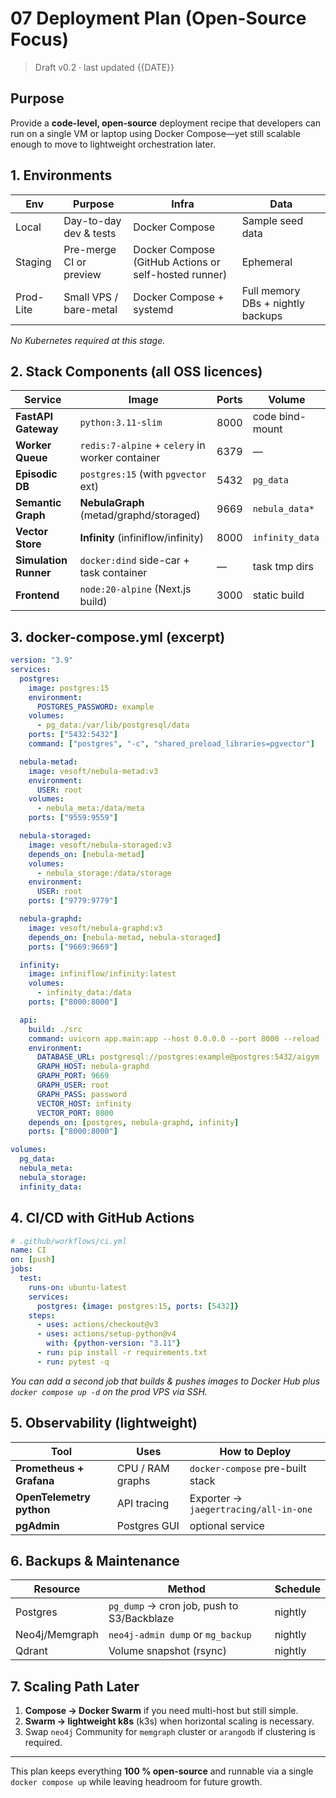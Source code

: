 # 07 Deployment Plan (Open-Source Focus)

> Draft v0.2 · last updated {{DATE}}

## Purpose
Provide a **code-level, open-source** deployment recipe that developers can run on a single VM or laptop using Docker Compose—yet still scalable enough to move to lightweight orchestration later.

## 1. Environments
| Env | Purpose | Infra | Data |
|-----|---------|-------|------|
| Local | Day-to-day dev & tests | Docker Compose | Sample seed data |
| Staging | Pre-merge CI or preview | Docker Compose (GitHub Actions or self-hosted runner) | Ephemeral |
| Prod-Lite | Small VPS / bare-metal | Docker Compose + systemd | Full memory DBs + nightly backups |

_No Kubernetes required at this stage._

## 2. Stack Components (all OSS licences)
| Service | Image | Ports | Volume |
|---------|-------|-------|--------|
| **FastAPI Gateway** | `python:3.11-slim` | 8000 | code bind-mount |
| **Worker Queue** | `redis:7-alpine` + `celery` in worker container | 6379 | — |
| **Episodic DB** | `postgres:15` (with `pgvector` ext) | 5432 | `pg_data` |
| **Semantic Graph** | **NebulaGraph** (metad/graphd/storaged) | 9669 | `nebula_data*` |
| **Vector Store** | **Infinity** (infiniflow/infinity) | 8000 | `infinity_data` |
| **Simulation Runner** | `docker:dind` side-car + task container | — | task tmp dirs |
| **Frontend** | `node:20-alpine` (Next.js build) | 3000 | static build |

## 3. docker-compose.yml (excerpt)
```yaml
version: "3.9"
services:
  postgres:
    image: postgres:15
    environment:
      POSTGRES_PASSWORD: example
    volumes:
      - pg_data:/var/lib/postgresql/data
    ports: ["5432:5432"]
    command: ["postgres", "-c", "shared_preload_libraries=pgvector"]

  nebula-metad:
    image: vesoft/nebula-metad:v3
    environment:
      USER: root
    volumes:
      - nebula_meta:/data/meta
    ports: ["9559:9559"]

  nebula-storaged:
    image: vesoft/nebula-storaged:v3
    depends_on: [nebula-metad]
    volumes:
      - nebula_storage:/data/storage
    environment:
      USER: root
    ports: ["9779:9779"]

  nebula-graphd:
    image: vesoft/nebula-graphd:v3
    depends_on: [nebula-metad, nebula-storaged]
    ports: ["9669:9669"]

  infinity:
    image: infiniflow/infinity:latest
    volumes:
      - infinity_data:/data
    ports: ["8000:8000"]

  api:
    build: ./src
    command: uvicorn app.main:app --host 0.0.0.0 --port 8000 --reload
    environment:
      DATABASE_URL: postgresql://postgres:example@postgres:5432/aigym
      GRAPH_HOST: nebula-graphd
      GRAPH_PORT: 9669
      GRAPH_USER: root
      GRAPH_PASS: password
      VECTOR_HOST: infinity
      VECTOR_PORT: 8000
    depends_on: [postgres, nebula-graphd, infinity]
    ports: ["8000:8000"]

volumes:
  pg_data:
  nebula_meta:
  nebula_storage:
  infinity_data:
```

## 4. CI/CD with GitHub Actions
```yaml
# .github/workflows/ci.yml
name: CI
on: [push]
jobs:
  test:
    runs-on: ubuntu-latest
    services:
      postgres: {image: postgres:15, ports: [5432]}
    steps:
      - uses: actions/checkout@v3
      - uses: actions/setup-python@v4
        with: {python-version: "3.11"}
      - run: pip install -r requirements.txt
      - run: pytest -q
```
_You can add a second job that builds & pushes images to Docker Hub plus `docker compose up -d` on the prod VPS via SSH._

## 5. Observability (lightweight)
| Tool | Uses | How to Deploy |
|------|------|--------------|
| **Prometheus + Grafana** | CPU / RAM graphs | `docker-compose` pre-built stack |
| **OpenTelemetry python** | API tracing | Exporter → `jaegertracing/all-in-one` |
| **pgAdmin** | Postgres GUI | optional service |

## 6. Backups & Maintenance
| Resource | Method | Schedule |
|----------|--------|----------|
| Postgres | `pg_dump` → cron job, push to S3/Backblaze | nightly |
| Neo4j/Memgraph | `neo4j-admin dump` or `mg_backup` | nightly |
| Qdrant | Volume snapshot (rsync) | nightly |

## 7. Scaling Path Later
1. **Compose → Docker Swarm** if you need multi-host but still simple.  
2. **Swarm → lightweight k8s** (k3s) when horizontal scaling is necessary.  
3. Swap `neo4j` Community for `memgraph` cluster or `arangodb` if clustering is required.

---
This plan keeps everything **100 % open-source** and runnable via a single `docker compose up` while leaving headroom for future growth. 